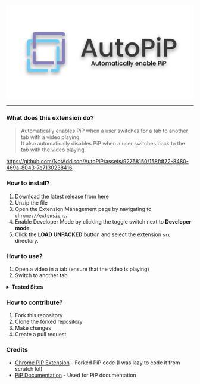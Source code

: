 <div align="center">
    <img src="./assets/banner.png">
</div>

-----------
### What does this extension do?
> Automatically enables PiP when a user switches for a tab to another tab with a video playing. <br/>
> It also automatically disables PiP when a user switches back to the tab with the video playing. <br/>

https://github.com/NotAddison/AutoPiP/assets/92768150/158fdf72-8480-469a-8043-7e7130238416

### How to install?
1. Download the latest release from [here](#)
2. Unzip the file
3. Open the Extension Management page by navigating to `chrome://extensions`.
4. Enable Developer Mode by clicking the toggle switch next to **Developer mode**.
5. Click the **LOAD UNPACKED** button and select the extension `src` directory.

### How to use?
1. Open a video in a tab (ensure that the video is playing)
2. Switch to another tab

<!-- Dropdown List of supported sites -->
<details>
    <summary><b>Tested Sites</b></summary>
    <li><a href="https://www.youtube.com/">YouTube</a></li>
</details>


### How to contribute?
1. Fork this repository
2. Clone the forked repository
3. Make changes
4. Create a pull request

### Credits
- [Chrome PiP Extension]() - Forked PiP code (I was lazy to code it from scratch lol)
- [PiP Documentation](https://developer.mozilla.org/en-US/docs/Web/API/Picture-in-Picture_API) - Used for PiP documentation
